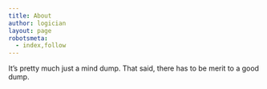 ```yaml
---
title: About
author: logician
layout: page
robotsmeta:
  - index,follow
---
```

It&#8217;s pretty much just a mind dump. That said, there has to be merit to a good dump.